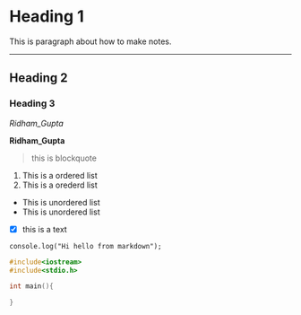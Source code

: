 # Heading 1
This is paragraph about how to make notes.

---

## Heading 2
### Heading 3

*Ridham_Gupta*

**Ridham_Gupta**

> this is blockquote

1. This is a ordered list
2. This is a orederd list

- This is unordered list
- This is unordered list

- [x] this is a text

      

`console.log("Hi hello from markdown");`

```cpp
#include<iostream>
#include<stdio.h>

int main(){

}

```

[]()